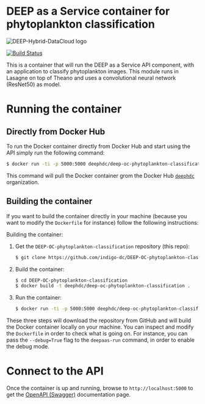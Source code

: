 # DEEP as a Service container for phytoplankton classification

![DEEP-Hybrid-DataCloud logo](https://deep-hybrid-datacloud.eu/wp-content/uploads/2018/01/logo.png)

[![Build Status](https://jenkins.indigo-datacloud.eu:8080/buildStatus/icon?job=Pipeline-as-code/DEEP-OC-org/DEEP-OC-phytoplankton-classification-tf/master)](https://jenkins.indigo-datacloud.eu:8080/job/Pipeline-as-code/job/DEEP-OC-org/job/DEEP-OC-phytoplankton-classification-tf/job/master)

This is a container that will run the DEEP as a Service API component,
with an application to classify phytoplankton images. This module runs in Lasagne on top of Theano and uses a convolutional neural network (ResNet50) as model.

# Running the container

## Directly from Docker Hub

To run the Docker container directly from Docker Hub and start using the API
simply run the following command:

```bash
$ docker run -ti -p 5000:5000 deephdc/deep-oc-phytoplankton-classification
```

This command will pull the Docker container grom the Docker Hub
[`deephdc`](https://hub.docker.com/u/deephdc/) organization.

## Building the container

If you want to build the container directly in your machine (because you want
to modify the `Dockerfile` for instance) follow the following instructions:

Building the container:

1. Get the `DEEP-OC-phytoplankton-classification` repository (this repo):

    ```bash
    $ git clone https://github.com/indigo-dc/DEEP-OC-phytoplankton-classification
    ```

2. Build the container:

    ```bash
    $ cd DEEP-OC-phytoplankton-classification
    $ docker build -t deephdc/deep-oc-phytoplankton-classification .
    ```

3. Run the container:

    ```bash
    $ docker run -ti -p 5000:5000 deephdc/deep-oc-phytoplankton-classification
    ```

These three steps will download the repository from GitHub and will build the
Docker container locally on your machine. You can inspect and modify the
`Dockerfile` in order to check what is going on. For instance, you can pass the
`--debug=True` flag to the `deepaas-run` command, in order to enable the debug
mode.

# Connect to the API

Once the container is up and running, browse to `http://localhost:5000` to get
the [OpenAPI (Swagger)](https://www.openapis.org/) documentation page.
